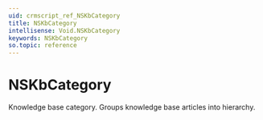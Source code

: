 ```yaml
---
uid: crmscript_ref_NSKbCategory
title: NSKbCategory
intellisense: Void.NSKbCategory
keywords: NSKbCategory
so.topic: reference
---
```


# NSKbCategory

Knowledge base category. Groups knowledge base articles into hierarchy.

